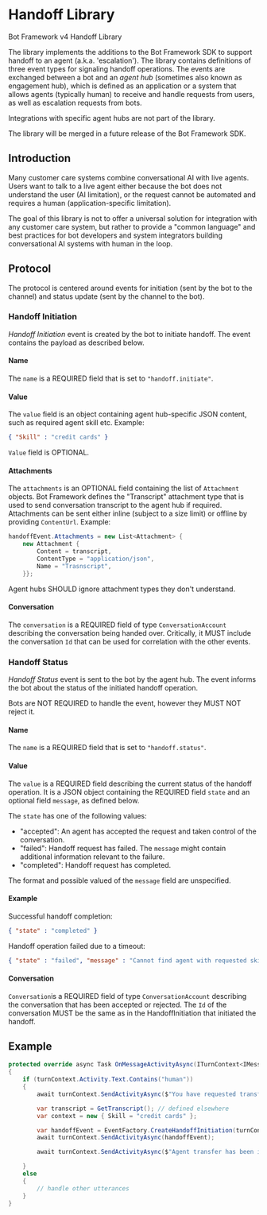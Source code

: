 # Handoff Library

Bot Framework v4 Handoff Library

The library implements the additions to the Bot Framework SDK to support handoff to an agent (a.k.a. 'escalation'). The library contains definitions of three event types for signaling handoff operations. The events are exchanged between a bot and an _agent hub_ (sometimes also known as engagement hub), which is defined as an application or a system that allows agents (typically human) to receive and handle requests from users, as well as escalation requests from bots.

Integrations with specific agent hubs are not part of the library. 

The library will be merged in a future release of the Bot Framework SDK.

## Introduction

Many customer care systems combine conversational AI with live agents. Users want to talk to a live agent either because the bot does not understand the user (AI limitation), or the request cannot be automated and requires a human (application-specific limitation).

The goal of this library is not to offer a universal solution for integration with any customer care system, but rather to provide a "common language" and best practices for bot developers and system integrators building conversational AI systems with human in the loop.

## Protocol

The protocol is centered around events for initiation (sent by the bot to the channel) and status update (sent by the channel to the bot).

### Handoff Initiation

_Handoff Initiation_ event is created by the bot to initiate handoff. The event contains the payload as described below.

#### Name

The `name` is a REQUIRED field that is set to `"handoff.initiate"`.

#### Value

The `value` field is an object containing agent hub-specific JSON content, such as required agent skill etc. Example: 
```json
{ "Skill" : "credit cards" }
```
`Value` field is OPTIONAL.

#### Attachments

The `attachments` is an OPTIONAL field containing the list of `Attachment` objects. Bot Framework defines the "Transcript" attachment type that is used to send conversation transcript to the agent hub if required. Attachments can be sent either inline (subject to a size limit) or offline by providing `ContentUrl`. Example:
```C#
handoffEvent.Attachments = new List<Attachment> {
    new Attachment {
        Content = transcript,
        ContentType = "application/json",
        Name = "Trasnscript",
    }};
```

Agent hubs SHOULD ignore attachment types they don't understand.

#### Conversation

The `conversation` is a REQUIRED field of type `ConversationAccount` describing the conversation being handed over. Critically, it MUST include the conversation `Id` that can be used for correlation with the other events.

### Handoff Status

_Handoff Status_ event is sent to the bot by the agent hub. The event informs the bot about the status of the initiated handoff operation.

Bots are NOT REQUIRED to handle the event, however they MUST NOT reject it.

#### Name

The `name` is a REQUIRED field that is set to `"handoff.status"`. 

#### Value

The `value` is a REQUIRED field describing the current status of the handoff operation. 
It is a JSON object containing the REQUIRED field `state` and an optional field `message`, as defined below.

The `state` has one of the following values:

- "accepted": An agent has accepted the request and taken control of the conversation.
- "failed": Handoff request has failed. The `message` might contain additional information relevant to the failure.
- "completed": Handoff request has completed.

The format and possible valued of the `message` field are unspecified.

#### Example

Successful handoff completion:

```json
{ "state" : "completed" }
```

Handoff operation failed due to a timeout:

```json
{ "state" : "failed", "message" : "Cannot find agent with requested skill" }
```

#### Conversation

`Conversation`is a REQUIRED field of type `ConversationAccount` describing the conversation that has been accepted or rejected. The `Id` of the conversation MUST be the same as in the HandoffInitiation that initiated the handoff.

## Example

```C#
protected override async Task OnMessageActivityAsync(ITurnContext<IMessageActivity> turnContext, CancellationToken cancellationToken)
{
    if (turnContext.Activity.Text.Contains("human"))
    {
        await turnContext.SendActivityAsync($"You have requested transfer to an agent");

        var transcript = GetTranscript(); // defined elsewhere
        var context = new { Skill = "credit cards" };

        var handoffEvent = EventFactory.CreateHandoffInitiation(turnContext, context, new Transcript(transcript));
        await turnContext.SendActivityAsync(handoffEvent);

        await turnContext.SendActivityAsync($"Agent transfer has been initiated");

    }
    else
    {
        // handle other utterances
    }
}
```
